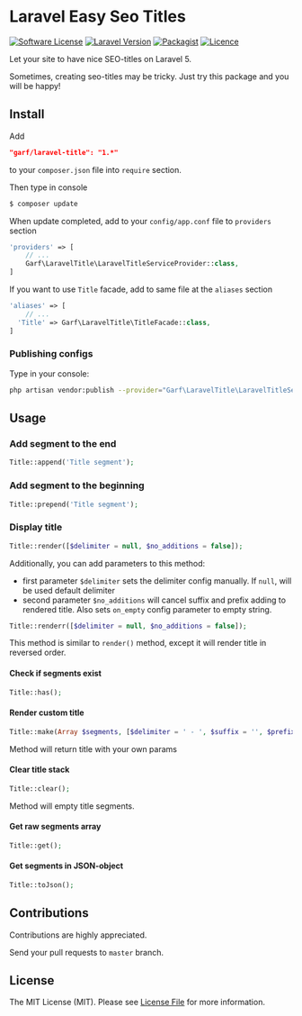 # Laravel Easy Seo Titles

[![Software License](https://img.shields.io/badge/license-MIT-brightgreen.svg?style=flat-square)](LICENSE.md)
[![Laravel Version](https://img.shields.io/badge/laravel-5.1-orange.svg?style=flat-square)](http://laravel.com)
[![Packagist](https://img.shields.io/packagist/dt/garf/laravel-title.svg)]()
[![Licence](https://img.shields.io/packagist/l/garf/laravel-title.svg)](https://github.com/garf/laravel-title/blob/master/LICENSE)

Let your site to have nice SEO-titles on Laravel 5.

Sometimes, creating seo-titles may be tricky. Just try this package and you will be happy!

## Install

Add

``` JSON
"garf/laravel-title": "1.*"
```

to your `composer.json` file into `require` section.

Then type in console

``` BASH
$ composer update
```

When update completed, add to your `config/app.conf` file to `providers` section

``` PHP
'providers' => [
    // ...
    Garf\LaravelTitle\LaravelTitleServiceProvider::class,
]
```

If you want to use `Title` facade, add to same file at the `aliases` section

``` PHP
'aliases' => [
    // ...
  'Title' => Garf\LaravelTitle\TitleFacade::class,
]
```

### Publishing configs

Type in your console:

``` bash
php artisan vendor:publish --provider="Garf\LaravelTitle\LaravelTitleServiceProvider"
```

## Usage

### Add segment to the end

``` php
Title::append('Title segment');
```

### Add segment to the beginning

``` PHP
Title::prepend('Title segment');
```

### Display title

``` php
Title::render([$delimiter = null, $no_additions = false]);
```

Additionally, you can add parameters to this method:

 - first parameter `$delimiter` sets the delimiter config manually. If `null`, will be used default delimiter
 - second parameter `$no_additions` will cancel suffix and prefix adding to rendered title. 
Also sets `on_empty` config parameter to empty string.


``` php
Title::renderr([$delimiter = null, $no_additions = false]);
```

This method is similar to `render()` method, except it will render title in reversed order.

#### Check if segments exist

``` PHP
Title::has();
```

#### Render custom title

``` PHP
Title::make(Array $segments, [$delimiter = ' - ', $suffix = '', $prefix = '', $on_empty = '']);
```

Method will return title with your own params

#### Clear title stack

``` PHP
Title::clear();
```

Method will empty title segments.

#### Get raw segments array

``` PHP
Title::get();
```

#### Get segments in JSON-object

``` PHP
Title::toJson();
```

## Contributions

Contributions are highly appreciated.

Send your pull requests to `master` branch.


## License

The MIT License (MIT). Please see [License File](https://github.com/garf/laravel-title/blob/master/LICENSE) for more information.

